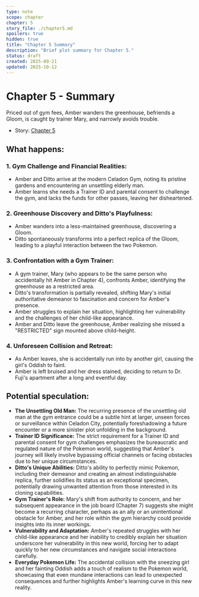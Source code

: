 ```yaml
---
type: note
scope: chapter
chapter: 5
story_file: ./chapter5.md
spoilers: true
hidden: true
title: "Chapter 5 Summary"
description: "Brief plot summary for Chapter 5."
status: draft
created: 2025-09-21
updated: 2025-10-12
---
```


# Chapter 5 - Summary

Priced out of gym fees, Amber wanders the greenhouse, befriends a Gloom, is caught by trainer Mary, and narrowly avoids trouble.

- Story: [Chapter 5](./chapter5.md)

## What happens:
### 1. Gym Challenge and Financial Realities:
*   Amber and Ditto arrive at the modern Celadon Gym, noting its pristine gardens and encountering an unsettling elderly man.
*   Amber learns she needs a Trainer ID and parental consent to challenge the gym, and lacks the funds for other passes, leaving her disheartened.

### 2. Greenhouse Discovery and Ditto's Playfulness:
*   Amber wanders into a less-maintained greenhouse, discovering a Gloom.
*   Ditto spontaneously transforms into a perfect replica of the Gloom, leading to a playful interaction between the two Pokemon.

### 3. Confrontation with a Gym Trainer:
*   A gym trainer, Mary (who appears to be the same person who accidentally hit Amber in Chapter 4), confronts Amber, identifying the greenhouse as a restricted area.
*   Ditto's transformation is partially revealed, shifting Mary's initial authoritative demeanor to fascination and concern for Amber's presence.
*   Amber struggles to explain her situation, highlighting her vulnerability and the challenges of her child-like appearance.
*   Amber and Ditto leave the greenhouse, Amber realizing she missed a "RESTRICTED" sign mounted above child-height.

### 4. Unforeseen Collision and Retreat:
*   As Amber leaves, she is accidentally run into by another girl, causing the girl's Oddish to faint.
*   Amber is left bruised and her dress stained, deciding to return to Dr. Fuji's apartment after a long and eventful day.

## Potential speculation:
*   **The Unsettling Old Man:** The recurring presence of the unsettling old man at the gym entrance could be a subtle hint at larger, unseen forces or surveillance within Celadon City, potentially foreshadowing a future encounter or a more sinister plot unfolding in the background.
*   **Trainer ID Significance:** The strict requirement for a Trainer ID and parental consent for gym challenges emphasizes the bureaucratic and regulated nature of the Pokemon world, suggesting that Amber's journey will likely involve bypassing official channels or facing obstacles due to her unique circumstances.
*   **Ditto's Unique Abilities:** Ditto's ability to perfectly mimic Pokemon, including their demeanor and creating an almost indistinguishable replica, further solidifies its status as an exceptional specimen, potentially drawing unwanted attention from those interested in its cloning capabilities.
*   **Gym Trainer's Role:** Mary's shift from authority to concern, and her subsequent appearance in the job board (Chapter 7) suggests she might become a recurring character, perhaps as an ally or an unintentional obstacle for Amber, and her role within the gym hierarchy could provide insights into its inner workings.
*   **Vulnerability and Adaptation:** Amber's repeated struggles with her child-like appearance and her inability to credibly explain her situation underscore her vulnerability in this new world, forcing her to adapt quickly to her new circumstances and navigate social interactions carefully.
*   **Everyday Pokemon Life:** The accidental collision with the sneezing girl and her fainting Oddish adds a touch of realism to the Pokemon world, showcasing that even mundane interactions can lead to unexpected consequences and further highlights Amber's learning curve in this new reality.


